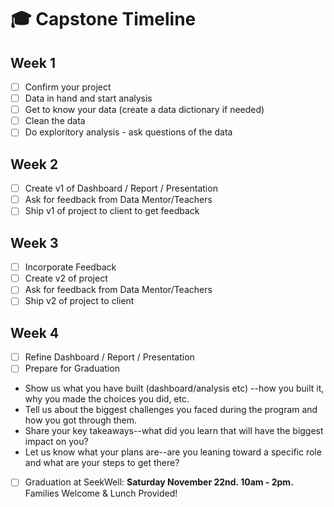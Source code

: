 # 🎓 Capstone Timeline 

## Week 1 

- [ ] Confirm your project 
- [ ] Data in hand and start analysis
- [ ] Get to know your data (create a data dictionary if needed)
- [ ] Clean the data
- [ ] Do exploritory analysis - ask questions of the data 

## Week 2

- [ ] Create v1 of Dashboard / Report / Presentation 
- [ ] Ask for feedback from Data Mentor/Teachers 
- [ ] Ship v1 of project to client to get feedback 

## Week 3  

- [ ] Incorporate Feedback 
- [ ] Create v2 of project  
- [ ] Ask for feedback from Data Mentor/Teachers
- [ ] Ship v2 of project to client 

## Week 4 

- [ ] Refine Dashboard / Report / Presentation 
- [ ] Prepare for Graduation 
* Show us what you have built (dashboard/analysis etc) --how you built it, why you made the choices you did, etc.
* Tell us about the biggest challenges you faced during the program and how you got through them.
* Share your key takeaways--what did you learn that will have the biggest impact on you?
* Let us know what your plans are--are you leaning toward a specific role and what are your steps to get there?
- [ ] Graduation at SeekWell: **Saturday November 22nd. 10am - 2pm.** Families Welcome & Lunch Provided!  
